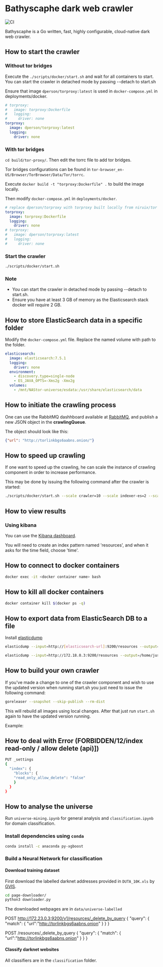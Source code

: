 # Bathyscaphe dark web crawler

![CI](https://github.com/darkspot-org/bathyscaphe/workflows/CI/badge.svg)

Bathyscaphe is a Go written, fast, highly configurable, cloud-native dark web crawler.

## How to start the crawler

### Without tor bridges

Execute the `./scripts/docker/start.sh` and wait for all containers to start.
You can start the crawler in detached mode by passing --detach to start.sh

Ensure that image `dperson/torproxy:latest` is used in `docker-compose.yml` in deployments/docker.

```yml
# torproxy:
#   image: torproxy:Dockerfile
#   logging:
#     driver: none
torproxy:
  image: dperson/torproxy:latest
  logging:
    driver: none
```

### With tor bridges

`cd build/tor-proxy/`. Then edit the torrc file to add tor bridges.

Tor bridges configurations can be found in `tor-browser_en-US/Browser/TorBrowser/Data/Tor/torrc`.

Execute `docker build -t "torproxy:Dockerfile" .` to build the image locally.

Then modify `docker-compose.yml` in `deployments/docker`.

```yml
# replace dperson/torproxy with torproxy built locally from niruix/tor
torproxy:
  image: torproxy:Dockerfile
  logging:
    driver: none
# torproxy:
#   image: dperson/torproxy:latest
#   logging:
#     driver: none
```

### Start the crawler

```sh
./scripts/docker/start.sh
```

### Note

- You can start the crawler in detached mode by passing --detach to start.sh.
- Ensure you have at least 3 GB of memory as the Elasticsearch stack docker will require 2 GB.

## How to store ElasticSearch data in a specific folder

Modify the `docker-compose.yml` file. Replace the named volume with path to the folder.

```yml
elasticsearch:
  image: elasticsearch:7.5.1
  logging:
    driver: none
  environment:
    - discovery.type=single-node
    - ES_JAVA_OPTS=-Xms2g -Xmx2g
  volumes:
    - /mnt/NAStor-universe/esdata:/usr/share/elasticsearch/data
```

## How to initiate the crawling process

One can use the RabbitMQ dashhboard available at [RabbitMQ](http://localhost:15003/), and publish a new JSON object in the **crawlingQueue**.

The object should look like this:

```json
{"url": "http://torlinkbgs6aabns.onion/"}
```

## How to speed up crawling

If one want to speed up the crawling, he can scale the instance of crawling component in order to increase performance.  

This may be done by issuing the following command after the crawler is started:

```sh
./scripts/docker/start.sh --scale crawler=10 --scale indexer-es=2 --scale scheduler=4
```

## How to view results


### Using kibana

You can use the [Kibana dashboard](http://localhost:15004).  

You will need to create an index pattern named 'resources', and when it asks for the time field, choose 'time'.

## How to connect to docker containers

```sh
docker exec -it <docker container name> bash
```

## How to kill all docker containers

```sh
docker container kill $(docker ps -q)
```

## How to export data from ElasticSearch DB to a file

Install [elasticdump](https://github.com/elasticsearch-dump/elasticsearch-dump)

```sh
elasticdump --input=http://[elasticsearch-url]:9200/resources --output=[file_path]/universe.json --limit 500 --concurrency 20 --concurrencyInterval 1 --type=data --max-old-space-size=16384
```

```sh
elasticdump --input=http://172.18.0.3:9200/resources --output=/home/justin/Public/universe_data/universe-mar-26.json --limit 500 -concurrency 20 --concurrencyInterval 1 --type=data --max-old-space-size=16384
```

## How to build your own crawler

If you've made a change to one of the crawler component and wish to use the updated version when running start.sh you just need to issue the following command:

```sh
goreleaser --snapshot --skip-publish --rm-dist
```

This will rebuild all images using local changes. After that just run `start.sh` again to have the updated version
running.

Example:

## How to deal with Error (FORBIDDEN/12/index read-only / allow delete (api)])

```sh
PUT _settings
{
  "index": {
    "blocks": {
    "read_only_allow_delete": "false"
    }
  }
}
```

## How to analyse the universe

Run `universe-mining.ipynb` for general analysis and `classification.ipynb` for domain classification.

### Install dependencies using `conda`

```sh
conda install -c anaconda py-xgboost
```

### Build a Neural Network for classification

#### Download training dataset

First download the labelled darknet addresses provided in `DUTA_10K.xls` by [GVIS](http://gvis.unileon.es/dataset/duta-darknet-usage-text-addresses-10k/).

```sh
cd page-downloader/
python3 downloader.py
```

The downloaded webpages are in `data/universe-labelled`

POST http://172.23.0.3:9200/v1/resources/_delete_by_query
{
  "query": {
    "match": {
      "url":"http://torlinkbgs6aabns.onion"
    }
  }
}

POST /resources/_delete_by_query
{
  "query": {
    "match": {
      "url":"http://torlinkbgs6aabns.onion"
    }
  }
}

#### Classify darknet websites

All classifiers are in the `classification` folder.
